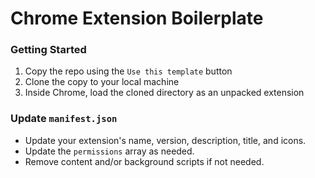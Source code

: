 # Chrome Extension Boilerplate

### Getting Started
1. Copy the repo using the `Use this template` button
2. Clone the copy to your local machine
3. Inside Chrome, load the cloned directory as an unpacked extension

### Update `manifest.json`
* Update your extension's name, version, description, title, and icons. 
* Update the `permissions` array as needed.
* Remove content and/or background scripts if not needed.
